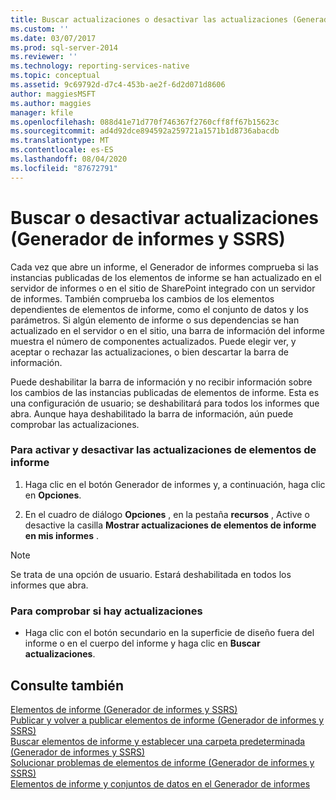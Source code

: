 ```yaml
---
title: Buscar actualizaciones o desactivar las actualizaciones (Generador de informes y SSRS) | Microsoft Docs
ms.custom: ''
ms.date: 03/07/2017
ms.prod: sql-server-2014
ms.reviewer: ''
ms.technology: reporting-services-native
ms.topic: conceptual
ms.assetid: 9c69792d-d7c4-453b-ae2f-6d2d071d8606
author: maggiesMSFT
ms.author: maggies
manager: kfile
ms.openlocfilehash: 088d41e71d770f746367f2760cff8ff67b15623c
ms.sourcegitcommit: ad4d92dce894592a259721a1571b1d8736abacdb
ms.translationtype: MT
ms.contentlocale: es-ES
ms.lasthandoff: 08/04/2020
ms.locfileid: "87672791"
---
```

# <a name="check-for-updates-or-turn-updates-off-report-builder-and-ssrs"></a>Buscar o desactivar actualizaciones (Generador de informes y SSRS)
  Cada vez que abre un informe, el Generador de informes comprueba si las instancias publicadas de los elementos de informe se han actualizado en el servidor de informes o en el sitio de SharePoint integrado con un servidor de informes. También comprueba los cambios de los elementos dependientes de elementos de informe, como el conjunto de datos y los parámetros. Si algún elemento de informe o sus dependencias se han actualizado en el servidor o en el sitio, una barra de información del informe muestra el número de componentes actualizados. Puede elegir ver, y aceptar o rechazar las actualizaciones, o bien descartar la barra de información.  
  
 Puede deshabilitar la barra de información y no recibir información sobre los cambios de las instancias publicadas de elementos de informe. Esta es una configuración de usuario; se deshabilitará para todos los informes que abra. Aunque haya deshabilitado la barra de información, aún puede comprobar las actualizaciones.  
  
### <a name="to-turn-on-and-off-report-part-updates"></a>Para activar y desactivar las actualizaciones de elementos de informe  
  
1.  Haga clic en el botón Generador de informes y, a continuación, haga clic en **Opciones**.  
  
2.  En el cuadro de diálogo **Opciones** , en la pestaña **recursos** , Active o desactive la casilla **Mostrar actualizaciones de elementos de informe en mis informes** .  
  
> [!NOTE]  
>  Se trata de una opción de usuario. Estará deshabilitada en todos los informes que abra.  
  
### <a name="to-check-for-updates"></a>Para comprobar si hay actualizaciones  
  
-   Haga clic con el botón secundario en la superficie de diseño fuera del informe o en el cuerpo del informe y haga clic en **Buscar actualizaciones**.  
  
## <a name="see-also"></a>Consulte también  
 [Elementos de informe &#40;Generador de informes y SSRS&#41;](report-parts-report-builder-and-ssrs.md)   
 [Publicar y volver a publicar elementos de informe &#40;Generador de informes y SSRS&#41;](report-design/publish-and-republish-report-parts-report-builder-and-ssrs.md)   
 [Buscar elementos de informe y establecer una carpeta predeterminada &#40;Generador de informes y SSRS&#41;](report-design/browse-for-report-parts-and-set-a-default-folder-report-builder-and-ssrs.md)   
 [Solucionar problemas de elementos de informe &#40;Generador de informes y SSRS&#41;](../../2014/reporting-services/troubleshoot-report-parts-report-builder-and-ssrs.md)   
 [Elementos de informe y conjuntos de datos en el Generador de informes](report-data/report-parts-and-datasets-in-report-builder.md)  
  
  
